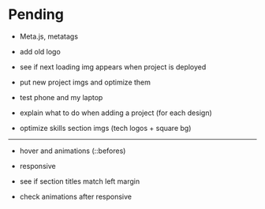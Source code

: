 # Pending

- Meta.js, metatags

- add old logo

- see if next loading img appears when project is deployed

- put new project imgs and optimize them

- test phone and my laptop

- explain what to do when adding a project (for each design)

- optimize skills section imgs (tech logos + square bg)
______________________________________


- hover and animations (::befores)

- responsive

- see if section titles match left margin

- check animations after responsive